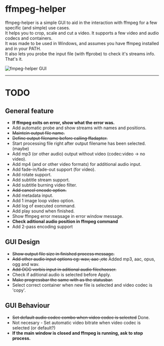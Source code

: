 # ffmpeg-helper

ffmpeg-helper is a simple GUI to aid in the interaction with ffmpeg for a few specific (and simple) use cases.  
It helps you to crop, scale and cut a video. It supports a few video and audio codecs and containers.  
It was made to be used in Windows, and assumes you have ffmpeg installed and in your PATH.  
It also lets you probe the input file (with ffprobe) to check it's streams info.    
That's it.  
  
![fmpeg-helper GUI](https://i.ibb.co/0hsGdwN/Captura-de-pantalla-2022-04-25-214508.png)  
  
---  
  
# TODO  

## General feature  
* **If ffmpeg exits on error, show what the error was.**  
* Add automatic probe and show streams with names and positions.  
* ~~Maintein output file name.~~  
* ~~Define output filename before calling ffadapter.~~  
* Start processing file right after output filename has been selected. (maybe)  
* Add mp3 (or other audio) output without video (codec:video -> no video).  
* Add mp4 (and or other video formats) for additional audio input.  
* Add fade-in/fade-out support (for video).  
* Add rotate support.  
* Add subtitle stream support.  
* Add subtitle burning video filter.  
* ~~Add cancel encode option.~~
* Add metadata input.  
* Add 1 image loop video option.  
* Add log of executed command.  
* Add play sound when finished.  
* Show ffmpeg error message in error window message.  
* **Check aditional audio position in ffmpeg command**  
* Add 2-pass encoding support  

## GUI Design  
* ~~Show output file size in finished process message.~~  
* ~~Add other audio input options eg: wav, aac ,etc~~ Added mp3, aac, opus, ogg and wav.  
* ~~Add OGG vorbis input in aditional audio filechooser.~~  
* Check if aditional audio is selected before Apply.  
* ~~Make progressbar the same with as the statusbar.~~  
* Select correct container when new file is selected and video codec is 'copy'.  

## GUI Behaviour  
* ~~Set default audio codec combo when video codec is selected~~ Done.  
* Not necesary - Set automatic video bitrate when video codec is selected (or default?)  
* **If the main window is closed and ffmpeg is running, ask to stop process.**  

